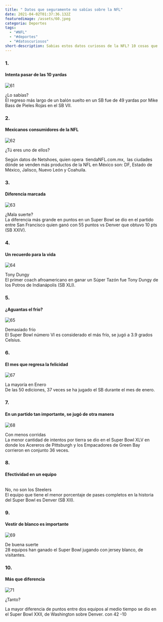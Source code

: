 ```yaml
---
title: " Datos que seguramente no sabías sobre la NFL"
date: 2021-04-02T01:37:36.132Z
featuredimage: /assets/60.jpeg
categoria: Deportes
tags:
  - "#NFL"
  - "#deportes"
  - "#datoscuriosos"
short-description: Sabias estos datos curiosos de la NFL? 10 cosas que seguramente no sabias
---
```

### 1.

#### Intenta pasar de las 10 yardas 

![61](/assets/61.jpg "61")

¿Lo sabías? <br/>
El regreso más largo de un balón suelto en un SB fue de 49 yardas por Mike Bass de Pieles Rojas en el SB VII.



### 2.

#### Mexicanos consumidores de la NFL

![62](/assets/62.jpg "62")



¿Tú eres uno de ellos?<br/>

Según datos de Netshoes, quien opera  tiendaNFL.com.mx,  las ciudades dónde se venden más productos de la NFL en México son: DF, Estado de México, Jalisco, Nuevo León y Coahuila.



### 3.

#### Diferencia marcada 

![63](/assets/63.jpeg "63")

¿Mala suerte?<br/>
La diferencia más grande en puntos en un Super Bowl se dio en el partido entre San Francisco quien ganó con 55 puntos vs Denver que obtuvo 10 pts (SB XXIV).

### 4.

#### Un recuerdo para la vida 

![64](/assets/64.jpg "64")

Tony Dungy <br/>
El primer coach afroamericano en ganar un Súper Tazón fue Tony Dungy de los Potros de Indianápolis (SB XLI).

### 5.

#### ¿Aguantas el frío?

![65](/assets/65.jpeg "65")

Demasiado frío <br/>
El Super Bowl número VI es considerado el más frío, se jugó a 3.9 grados Celsius.

### 6.

#### El mes que regresa la felicidad 

![67](/assets/67.jpg "67")

La mayoría en Enero <br/>
 De las 50 ediciones, 37 veces se ha jugado el SB durante el mes de enero.

### 7.

#### En un partido tan importante, se jugó de otra manera 

![68](/assets/68.jpg "68")

Con menos corridas <br/>
La menor cantidad de intentos por tierra se dio en el Super Bowl XLV en donde los Acereros de Pittsburgh y los Empacadores de Green Bay corrieron en conjunto 36 veces.

### 8.

#### Efectividad en un equipo 

![]()

No, no son los Steelers <br/>
El equipo que tiene el menor porcentaje de pases completos en la historia del Super Bowl es Denver (SB XII).

### 9.

#### Vestir de blanco es importante 

![69](/assets/69.jpg "69")

De buena suerte <br/>
28 equipos han ganado el Super Bowl jugando con jersey blanco, de visitantes.

### 10.

#### Más que diferencia 

![71](/assets/71.jpg "71")



¿Tanto?<br/>

La mayor diferencia de puntos entre dos equipos al medio tiempo se dio en el Super Bowl XXII, de Washington sobre Denver. con 42 -10